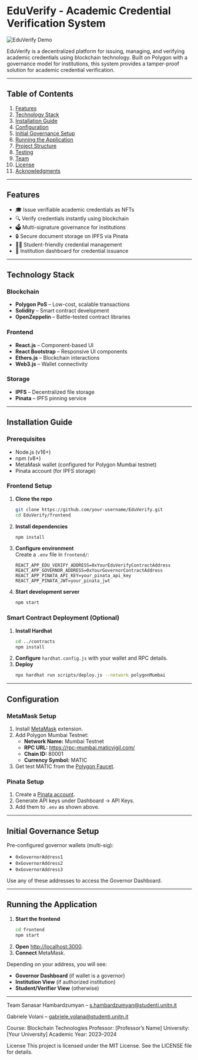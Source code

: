 # EduVerify - Academic Credential Verification System

![EduVerify Demo](demo.gif)

EduVerify is a decentralized platform for issuing, managing, and verifying academic credentials using blockchain technology. Built on Polygon with a governance model for institutions, this system provides a tamper-proof solution for academic credential verification.

---

## Table of Contents

1. [Features](#features)  
2. [Technology Stack](#technology-stack)  
3. [Installation Guide](#installation-guide)  
4. [Configuration](#configuration)  
5. [Initial Governance Setup](#initial-governance-setup)  
6. [Running the Application](#running-the-application)  
7. [Project Structure](#project-structure)  
8. [Testing](#testing)  
9. [Team](#team)  
10. [License](#license)  
11. [Acknowledgments](#acknowledgments)  

---

## Features

- 🎓 Issue verifiable academic credentials as NFTs  
- 🔍 Verify credentials instantly using blockchain  
- 🗳️ Multi-signature governance for institutions  
- 🔒 Secure document storage on IPFS via Pinata  
- 👨‍🎓 Student-friendly credential management  
- 🏫 Institution dashboard for credential issuance  

---

## Technology Stack

### Blockchain
- **Polygon PoS** – Low-cost, scalable transactions  
- **Solidity** – Smart contract development  
- **OpenZeppelin** – Battle-tested contract libraries  

### Frontend
- **React.js** – Component-based UI  
- **React Bootstrap** – Responsive UI components  
- **Ethers.js** – Blockchain interactions  
- **Web3.js** – Wallet connectivity  

### Storage
- **IPFS** – Decentralized file storage  
- **Pinata** – IPFS pinning service  

---

## Installation Guide

### Prerequisites
- Node.js (v16+)  
- npm (v8+)  
- MetaMask wallet (configured for Polygon Mumbai testnet)  
- Pinata account (for IPFS storage)  

### Frontend Setup
1. **Clone the repo**  
    ```bash
    git clone https://github.com/your-username/EduVerify.git
    cd EduVerify/frontend
    ```
2. **Install dependencies**  
    ```bash
    npm install
    ```
3. **Configure environment**  
    Create a `.env` file in `frontend/`:
    ```env
    REACT_APP_EDU_VERIFY_ADDRESS=0xYourEduVerifyContractAddress
    REACT_APP_GOVERNOR_ADDRESS=0xYourGovernorContractAddress
    REACT_APP_PINATA_API_KEY=your_pinata_api_key
    REACT_APP_PINATA_JWT=your_pinata_jwt
    ```
4. **Start development server**  
    ```bash
    npm start
    ```

### Smart Contract Deployment (Optional)
1. **Install Hardhat**  
    ```bash
    cd ../contracts
    npm install
    ```
2. **Configure** `hardhat.config.js` with your wallet and RPC details.  
3. **Deploy**  
    ```bash
    npx hardhat run scripts/deploy.js --network polygonMumbai
    ```

---

## Configuration

### MetaMask Setup
1. Install [MetaMask](https://metamask.io/) extension.  
2. Add Polygon Mumbai Testnet:  
   - **Network Name:** Mumbai Testnet  
   - **RPC URL:** https://rpc-mumbai.maticvigil.com/  
   - **Chain ID:** 80001  
   - **Currency Symbol:** MATIC  
3. Get test MATIC from the [Polygon Faucet](https://faucet.polygon.technology/).  

### Pinata Setup
1. Create a [Pinata account](https://www.pinata.cloud/).  
2. Generate API keys under Dashboard → API Keys.  
3. Add them to `.env` as shown above.  

---

## Initial Governance Setup

Pre-configured governor wallets (multi-sig):
- `0xGovernorAddress1`  
- `0xGovernorAddress2`  
- `0xGovernorAddress3`  

Use any of these addresses to access the Governor Dashboard.

---

## Running the Application

1. **Start the frontend**  
    ```bash
    cd frontend
    npm start
    ```
2. **Open** [http://localhost:3000](http://localhost:3000).  
3. **Connect** MetaMask.  

Depending on your address, you will see:  
- **Governor Dashboard** (if wallet is a governor)  
- **Institution View** (if authorized institution)  
- **Student/Verifier View** (otherwise)  

---
Team
Sanasar Hambardzumyan – s.hambardzumyan@studenti.unitn.it

Gabriele Volani – gabriele.volana@studenti.unitn.it


Course: Blockchain Technologies
Professor: [Professor’s Name]
University: [Your University]
Academic Year: 2023–2024

License
This project is licensed under the MIT License. See the LICENSE file for details.
